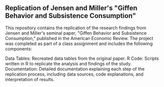 ## Replication of Jensen and Miller's "Giffen Behavior and Subsistence Consumption"

This repository contains the replication of the research findings from Jensen and Miller's seminal paper, "Giffen Behavior and Subsistence Consumption," published in the American Economic Review. The project was completed as part of a class assignment and includes the following components:

Data Tables: Recreated data tables from the original paper.
R Code: Scripts written in R to replicate the analysis and findings of the study.
Documentation: Detailed documentation explaining each step of the replication process, including data sources, code explanations, and interpretation of results.
